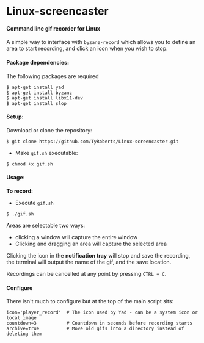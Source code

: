 # Linux-screencaster

#### Command line gif recorder for Linux

A simple way to interface with `byzanz-record` which allows you to define an area to start recording, and click an icon when you wish to stop.

#### Package dependencies:

The following packages are required

```
$ apt-get install yad
$ apt-get install byzanz
$ apt-get install libx11-dev
$ apt-get install slop
```

#### Setup:

Download or clone the repository:

`$ git clone https://github.com/TyRoberts/Linux-screencaster.git`

* Make `gif.sh` executable:

`$ chmod +x gif.sh`

#### Usage:

**To record:**

* Execute `gif.sh`

`$ ./gif.sh`

Areas are selectable two ways:

* clicking a window will capture the entire window
* Clicking and dragging an area will capture the selected area

Clicking the icon in the **notification tray** will stop and save the recording, the terminal will output the name of the gif, and the save location.

Recordings can be cancelled at any point by pressing `CTRL + C`.

#### Configure

There isn't much to configure but at the top of the main script sits:

```
icon='player_record'  # The icon used by Yad - can be a system icon or local image
countdown=3           # Countdown in seconds before recording starts
archive=true          # Move old gifs into a directory instead of deleting them
```


